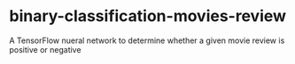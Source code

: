 # binary-classification-movies-review
A TensorFlow nueral network to determine whether a given movie review is positive or negative
